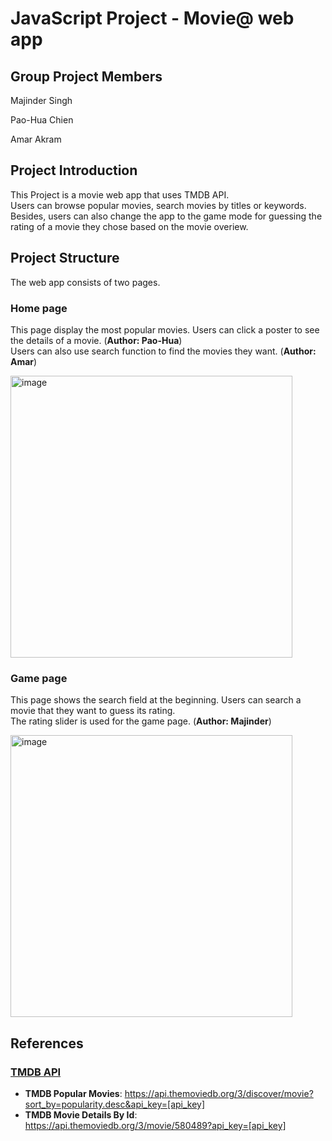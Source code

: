 # JavaScript Project - Movie@ web app

## Group Project Members
Majinder Singh   

Pao-Hua Chien   

Amar Akram

## Project Introduction
This Project is a movie web app that uses TMDB API.  
Users can browse popular movies, search movies by titles or keywords.  
Besides, users can also change the app to the game mode for guessing the rating of a movie they chose based on the movie overiew.  

## Project Structure
The web app consists of two pages.

### Home page
This page display the most popular movies. Users can click a poster to see the details of a movie. (**Author: Pao-Hua**)  
Users can also use search function to find the movies they want. (**Author: Amar**)   

<img width="451" alt="image" src="https://user-images.githubusercontent.com/78240130/147027089-59b96a0a-b0e1-49dc-93e2-6fa8c6198340.png"> 


### Game page
This page shows the search field at the beginning. Users can search a movie that they want to guess its rating.  
The rating slider is used for the game page. (**Author: Majinder**)  

<img width="451" alt="image" src="https://user-images.githubusercontent.com/78240130/147027344-1b0ae7c0-eb45-4205-bd1e-34b6d3b906b8.png">

## References
### [TMDB API](https://www.themoviedb.org)
- **TMDB Popular Movies**: https://api.themoviedb.org/3/discover/movie?sort_by=popularity.desc&api_key=[api_key]
- **TMDB Movie Details By Id**: https://api.themoviedb.org/3/movie/580489?api_key=[api_key]



